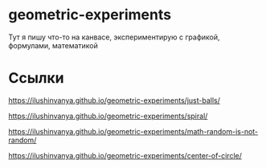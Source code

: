 # geometric-experiments

Тут я пишу что-то на канвасе, экспериментирую с графикой, формулами, математикой

# Ссылки
https://ilushinvanya.github.io/geometric-experiments/just-balls/

https://ilushinvanya.github.io/geometric-experiments/spiral/

https://ilushinvanya.github.io/geometric-experiments/math-random-is-not-random/

https://ilushinvanya.github.io/geometric-experiments/center-of-circle/
